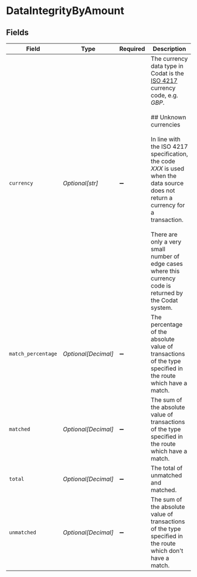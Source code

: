 # DataIntegrityByAmount


## Fields

| Field                                                                                                                                                                                                                                                                                                                                                                                        | Type                                                                                                                                                                                                                                                                                                                                                                                         | Required                                                                                                                                                                                                                                                                                                                                                                                     | Description                                                                                                                                                                                                                                                                                                                                                                                  | Example                                                                                                                                                                                                                                                                                                                                                                                      |
| -------------------------------------------------------------------------------------------------------------------------------------------------------------------------------------------------------------------------------------------------------------------------------------------------------------------------------------------------------------------------------------------- | -------------------------------------------------------------------------------------------------------------------------------------------------------------------------------------------------------------------------------------------------------------------------------------------------------------------------------------------------------------------------------------------- | -------------------------------------------------------------------------------------------------------------------------------------------------------------------------------------------------------------------------------------------------------------------------------------------------------------------------------------------------------------------------------------------- | -------------------------------------------------------------------------------------------------------------------------------------------------------------------------------------------------------------------------------------------------------------------------------------------------------------------------------------------------------------------------------------------- | -------------------------------------------------------------------------------------------------------------------------------------------------------------------------------------------------------------------------------------------------------------------------------------------------------------------------------------------------------------------------------------------- |
| `currency`                                                                                                                                                                                                                                                                                                                                                                                   | *Optional[str]*                                                                                                                                                                                                                                                                                                                                                                              | :heavy_minus_sign:                                                                                                                                                                                                                                                                                                                                                                           | The currency data type in Codat is the [ISO 4217](https://en.wikipedia.org/wiki/ISO_4217) currency code, e.g. _GBP_.<br/><br/>## Unknown currencies<br/><br/>In line with the ISO 4217 specification, the code _XXX_ is used when the data source does not return a currency for a transaction. <br/><br/>There are only a very small number of edge cases where this currency code is returned by the Codat system. | GBP                                                                                                                                                                                                                                                                                                                                                                                          |
| `match_percentage`                                                                                                                                                                                                                                                                                                                                                                           | *Optional[Decimal]*                                                                                                                                                                                                                                                                                                                                                                          | :heavy_minus_sign:                                                                                                                                                                                                                                                                                                                                                                           | The percentage of the absolute value of transactions of the type specified in the route which have a match.                                                                                                                                                                                                                                                                                  |                                                                                                                                                                                                                                                                                                                                                                                              |
| `matched`                                                                                                                                                                                                                                                                                                                                                                                    | *Optional[Decimal]*                                                                                                                                                                                                                                                                                                                                                                          | :heavy_minus_sign:                                                                                                                                                                                                                                                                                                                                                                           | The sum of the absolute value of transactions of the type specified in the route which have a match.                                                                                                                                                                                                                                                                                         |                                                                                                                                                                                                                                                                                                                                                                                              |
| `total`                                                                                                                                                                                                                                                                                                                                                                                      | *Optional[Decimal]*                                                                                                                                                                                                                                                                                                                                                                          | :heavy_minus_sign:                                                                                                                                                                                                                                                                                                                                                                           | The total of unmatched and matched.                                                                                                                                                                                                                                                                                                                                                          |                                                                                                                                                                                                                                                                                                                                                                                              |
| `unmatched`                                                                                                                                                                                                                                                                                                                                                                                  | *Optional[Decimal]*                                                                                                                                                                                                                                                                                                                                                                          | :heavy_minus_sign:                                                                                                                                                                                                                                                                                                                                                                           | The sum of the absolute value of transactions of the type specified in the route which don't have a match.                                                                                                                                                                                                                                                                                   |                                                                                                                                                                                                                                                                                                                                                                                              |